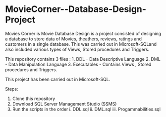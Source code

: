 # MovieCorner--Database-Design-Project

Movies Corner is Movie Database Design is a project consisted of designing a database to store data of Movies, theathers, reviews, ratings and customers in a single database. This was carried out in Microsoft-SQLand also included various types of Views, Stored procedures and Triggers.

This repository contains 3 files : 
    1. DDL - Data Descriptive Language
    2. DML - Data Manipulation Language
    3. Executables - Contains Views , Stored procedures and Triggers.

This project has been carried out in Microsoft-SQL.

Steps:
  1. Clone this repository
  2. Download SQL Server Management Studio (SSMS)
  3. Run the scripts in the order i.   DDL.sql
                                  ii.  DML.sql
                                  iii. Progammabilities.sql
